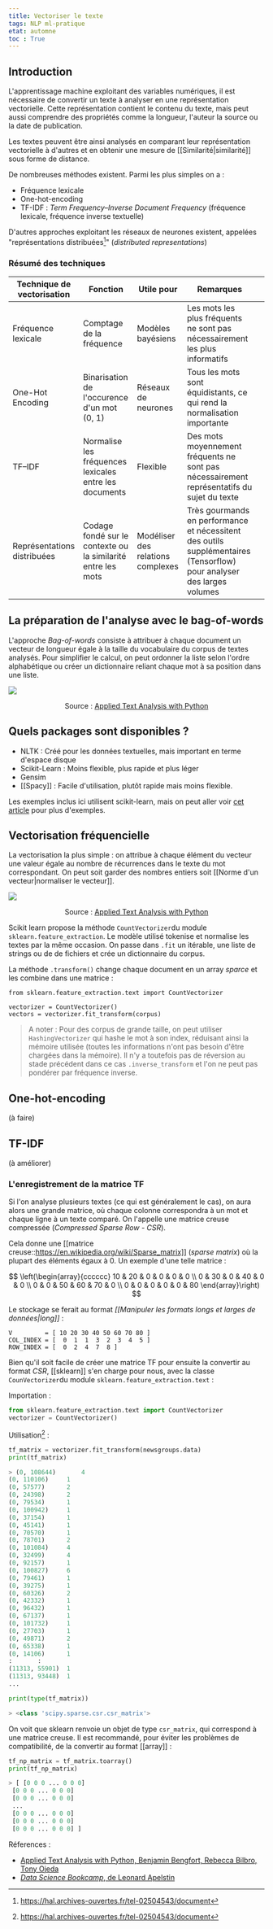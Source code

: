 ```yaml
---
title: Vectoriser le texte
tags: NLP ml-pratique
etat: automne
toc : True
---
```


## Introduction
L'apprentissage machine exploitant des variables numériques, il est nécessaire de convertir un texte à analyser en une représentation vectorielle. Cette représentation contient le contenu du texte, mais peut aussi comprendre des propriétés comme la longueur, l'auteur la source ou la date de publication.

Les textes peuvent être ainsi analysés en comparant leur représentation vectorielle à d'autres et en obtenir une mesure de [[Similarité\|similarité]] sous forme de distance.

De nombreuses méthodes existent. Parmi les plus simples on a :

- Fréquence lexicale
- One-hot-encoding
- TF-IDF : *Term Frequency–Inverse Document Frequency* (fréquence lexicale, fréquence inverse textuelle)

D'autres approches exploitant les réseaux de neurones existent, appelées "représentations distribuées[^1]" (*distributed representations*)

[^1]: https://hal.archives-ouvertes.fr/tel-02504543/document

### Résumé des techniques

| Technique de vectorisation      | Fonction                                           | Utile pour                           | Remarques                                                                        |   |
|-----------------------------|----------------------------------------------------|-------------------------------------|---------------------------------------------------------------------------------------|---|
| Fréquence lexicale             | Comptage de la fréquence                            | Modèles bayésiens                    | Les mots les plus fréquents ne sont pas nécessairement les plus informatifs                                  |   |
| One-Hot Encoding            | Binarisation de l'occurence d'un mot (0, 1)                   | Réseaux de neurones                     | Tous les mots sont équidistants, ce qui rend la normalisation importante                               |   |
| TF–IDF                      | Normalise les fréquences lexicales entre les documents      | Flexible                     | Des mots moyennement fréquents ne sont pas nécessairement représentatifs du sujet du texte                |   |
| Représentations distribuées | Codage fondé sur le contexte ou la similarité entre les mots | Modéliser des relations complexes | Très gourmands en performance et nécessitent des outils supplémentaires (Tensorflow) pour analyser des larges volumes|   |


## La préparation de l'analyse avec le bag-of-words

L'approche *Bag-of-words* consiste à attribuer à chaque document un vecteur de longueur égale à la taille du vocabulaire du corpus de textes analysés. Pour simplifier le calcul, on peut ordonner la liste selon l'ordre alphabétique ou créer un dictionnaire reliant chaque mot à sa position dans une liste.

![](/assets/img/bag-of-word.png)

<div align="center">
	
  Source : <a href=https://https://www.oreilly.com/library/view/applied-text-analysis/9781491963036/ch04.html>Applied Text Analysis with Python</a>
	
</div>

## Quels packages sont disponibles ? 

- NLTK : Créé pour les données textuelles, mais important en terme d'espace disque
- Scikit-Learn : Moins flexible, plus rapide et plus léger
- Gensim
- [[Spacy]] : Facile d'utilisation, plutôt rapide mais moins flexible.

Les exemples inclus ici utilisent scikit-learn, mais on peut aller voir [cet article](https://www.oreilly.com/library/view/applied-text-analysis/9781491963036/ch04.html) pour plus d'exemples.

## Vectorisation fréquencielle

La vectorisation la plus simple : on attribue à chaque élément du vecteur une valeur égale au nombre de récurrences dans le texte du mot correspondant. On peut soit garder des nombres entiers soit [[Norme d'un vecteur\|normaliser le vecteur]].

![](/assets/img/fréquence.png)
<div align="center">
  Source : <a href=https://https://www.oreilly.com/library/view/applied-text-analysis/9781491963036/ch04.html>Applied Text Analysis with Python</a>
</div>

Scikit learn propose la méthode `CountVectorizer`du module `sklearn.feature_extraction`. Le modèle utilisé tokenise et normalise les textes par la même occasion. On passe dans `.fit` un itérable, une liste de strings ou de de fichiers et  crée un dictionnaire du corpus.

La méthode `.transform()` change chaque document en un array *sparce* et les combine dans une matrice : 

```pythpn
from sklearn.feature_extraction.text import CountVectorizer

vectorizer = CountVectorizer()
vectors = vectorizer.fit_transform(corpus)
````

> A noter : Pour des corpus de grande taille, on peut utiliser `HashingVectorizer` qui hashe le mot à son index, réduisant ainsi la mémoire utilisée (toutes les informations n'ont pas besoin d'être chargées dans la mémoire). Il n'y a toutefois pas de réversion au stade précédent dans ce cas `.inverse_transform` et l'on ne peut pas pondérer par fréquence inverse.

## One-hot-encoding

(à faire)

## TF-IDF

(à améliorer)

### L'enregistrement de la matrice TF

Si l'on analyse plusieurs textes (ce qui est généralement le cas), on aura alors une grande matrice, où chaque colonne correspondra à un mot et chaque ligne à un texte comparé. On l'appelle une matrice creuse compressée (*Compressed Sparse Row - CSR*).

Cela donne une [[matrice creuse::https://en.wikipedia.org/wiki/Sparse_matrix]] (*sparse matrix*) où la plupart des éléments égaux à 0. Un exemple d'une telle matrice :

$$
\left(\begin{array}{cccccc}
10 & 20 & 0 & 0 & 0 & 0 \\
0 & 30 & 0 & 40 & 0 & 0 \\
0 & 0 & 50 & 60 & 70 & 0 \\
0 & 0 & 0 & 0 & 0 & 80
\end{array}\right)
$$

Le stockage se ferait au format *[[Manipuler les formats longs et larges de données\|long]]* :

```
V         = [ 10 20 30 40 50 60 70 80 ]
COL_INDEX = [  0  1  1  3  2  3  4  5 ]   
ROW_INDEX = [  0  2  4  7  8 ]
````

Bien qu'il soit facile de créer une matrice TF pour ensuite la convertir au format *CSR*, [[sklearn]] s'en charge pour nous, avec la classe `CounVectorizer`du module `sklearn.feature_extraction.text` :

Importation :
```python
from sklearn.feature_extraction.text import CountVectorizer
vectorizer = CountVectorizer()
````

Utilisation[^1] :
```python
tf_matrix = vectorizer.fit_transform(newsgroups.data)
print(tf_matrix)

> (0, 108644)       4
(0, 110106)     1
(0, 57577)      2
(0, 24398)      2
(0, 79534)      1
(0, 100942)     1
(0, 37154)      1
(0, 45141)      1
(0, 70570)      1
(0, 78701)      2
(0, 101084)     4
(0, 32499)      4
(0, 92157)      1
(0, 100827)     6
(0, 79461)      1
(0, 39275)      1
(0, 60326)      2
(0, 42332)      1
(0, 96432)      1
(0, 67137)      1
(0, 101732)     1
(0, 27703)      1
(0, 49871)      2
(0, 65338)      1
(0, 14106)      1
:       :
(11313, 55901)  1
(11313, 93448)  1
...
````

```python
print(type(tf_matrix))

> <class 'scipy.sparse.csr.csr_matrix'>
````

On voit que sklearn renvoie un objet de type `csr_matrix`, qui correspond à une matrice creuse. Il est recommandé, pour éviter les problèmes de compatibilité, de la convertir au format [[array]] :

```python
tf_np_matrix = tf_matrix.toarray()
print(tf_np_matrix)

> [ [0 0 0 ... 0 0 0]
 [0 0 0 ... 0 0 0]
 [0 0 0 ... 0 0 0]
 ...
 [0 0 0 ... 0 0 0]
 [0 0 0 ... 0 0 0]
 [0 0 0 ... 0 0 0] ]
  ````


Réferences :

- [Applied Text Analysis with Python, Benjamin Bengfort, Rebecca Bilbro, Tony Ojeda](https://www.oreilly.com/library/view/applied-text-analysis/9781491963036/)
- [*Data Science Bookcamp*, de Leonard Apelstin](https://www.manning.com/books/data-science-bookcamp)

[^1]: Exemple tiré de *Data Science Bookcamp*, de Leonard Apelstin, utilisant le `newsgroup` dataset (`from sklearn.datasets import fetch_20newsgroups`)